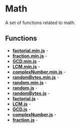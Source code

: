 # Math

A set of functions related to math.

## Functions

* [**factorial.min.js**](./factorial.min.md) - 
* [**fraction.min.js**](./fraction.min.md) - 
* [**GCD.min.js**](./GCD.min.md) - 
* [**LCM.min.js**](./LCM.min.md) - 
* [**complexNumber.min.js**](./complexNumber.min.md) - 
* [**randomBytes.min.js**](./randomBytes.min.md) - 
* [**random.min.js**](./random.min.md) - 
* [**random.js**](./random.md) - 
* [**randomBytes.js**](./randomBytes.md) - 
* [**factorial.js**](./factorial.md) - 
* [**LCM.js**](./LCM.md) - 
* [**GCD.js**](./GCD.md) - 
* [**complexNumber.js**](./complexNumber.md) - 
* [**fraction.js**](./fraction.md) - 
